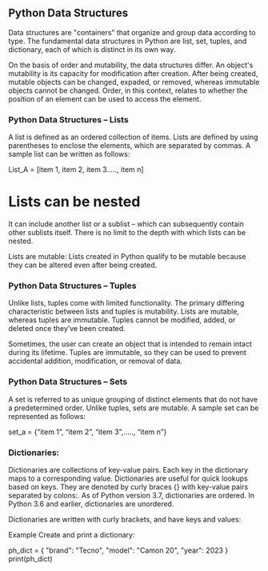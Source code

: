 ## Python Data Structures

Data structures are "containers" that organize and group data according to type. The fundamental data structures in Python are list, set, tuples, and dictionary, each of which is distinct in its own way.


On the basis of order and mutability, the data structures differ. An object's mutability is its capacity for modification after creation. After being created, mutable objects can be changed, expaded, or removed, whereas immutable objects cannot be changed. Order, in this context, relates to whether the position of an element can be used to access the element.


### Python Data Structures – Lists
A list is defined as an ordered collection of items. Lists are defined by using parentheses to enclose the elements, which are separated by commas. A sample list can be written as follows:

List_A = [item 1, item 2, item 3….., item n]

# Lists can be nested
 It can include another list or a sublist – which can subsequently contain other sublists itself. There is no limit to the depth with which lists can be nested.

Lists are mutable: Lists created in Python qualify to be mutable because they can be altered even after being created.

### Python Data Structures – Tuples
Unlike lists, tuples come with limited functionality. The primary differing characteristic between lists and tuples is mutability. Lists are mutable, whereas tuples are immutable. Tuples cannot be modified, added, or deleted once they’ve been created.

Sometimes, the user can create an object that is intended to remain intact during its lifetime. Tuples are immutable, so they can be used to prevent accidental addition, modification, or removal of data.


### Python Data Structures – Sets

A set is referred to as unique grouping of distinct elements that do not have a predetermined order. Unlike tuples, sets are mutable. A sample set can be represented as follows:

set_a = {“item 1”, “item 2”, “item 3”,….., “item n”}


### Dictionaries:
Dictionaries are collections of key-value pairs. Each key in the dictionary maps to a corresponding value. Dictionaries are useful for quick lookups based on keys. They are denoted by curly braces {} with key-value pairs separated by colons:.
As of Python version 3.7, dictionaries are ordered. In Python 3.6 and earlier, dictionaries are unordered.

Dictionaries are written with curly brackets, and have keys and values:

Example
Create and print a dictionary:

ph_dict = {
  "brand": "Tecno",
  "model": "Camon 20",
  "year": 2023
}
print(ph_dict)

